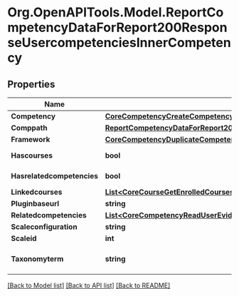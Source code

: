 # Org.OpenAPITools.Model.ReportCompetencyDataForReport200ResponseUsercompetenciesInnerCompetency

## Properties

Name | Type | Description | Notes
------------ | ------------- | ------------- | -------------
**Competency** | [**CoreCompetencyCreateCompetency200Response**](CoreCompetencyCreateCompetency200Response.md) |  | 
**Comppath** | [**ReportCompetencyDataForReport200ResponseUsercompetenciesInnerCompetencyComppath**](ReportCompetencyDataForReport200ResponseUsercompetenciesInnerCompetencyComppath.md) |  | 
**Framework** | [**CoreCompetencyDuplicateCompetencyFramework200Response**](CoreCompetencyDuplicateCompetencyFramework200Response.md) |  | 
**Hascourses** | **bool** | hascourses | [default to null]
**Hasrelatedcompetencies** | **bool** | hasrelatedcompetencies | [default to null]
**Linkedcourses** | [**List&lt;CoreCourseGetEnrolledCoursesByTimelineClassification200ResponseCoursesInner&gt;**](CoreCourseGetEnrolledCoursesByTimelineClassification200ResponseCoursesInner.md) |  | 
**Pluginbaseurl** | **string** | pluginbaseurl | 
**Relatedcompetencies** | [**List&lt;CoreCompetencyReadUserEvidence200ResponseCompetenciesInner&gt;**](CoreCompetencyReadUserEvidence200ResponseCompetenciesInner.md) |  | 
**Scaleconfiguration** | **string** | scaleconfiguration | 
**Scaleid** | **int** | scaleid | 
**Taxonomyterm** | **string** | taxonomyterm | [default to "null"]

[[Back to Model list]](../README.md#documentation-for-models) [[Back to API list]](../README.md#documentation-for-api-endpoints) [[Back to README]](../README.md)

